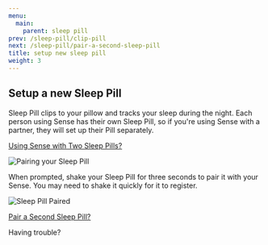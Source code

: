 ```yaml
---
menu:
  main:
    parent: sleep pill
prev: /sleep-pill/clip-pill
next: /sleep-pill/pair-a-second-sleep-pill
title: setup new sleep pill
weight: 3
---
```


## Setup a new Sleep Pill

Sleep Pill clips to your pillow and tracks your sleep during the night. Each person using Sense has their own Sleep Pill, so if you're using Sense with a partner, they will set up their Pill separately. 

[Using Sense with Two Sleep Pills?](http://staging-user.hello.is/sleep-pill/pair-a-second-sleep-pill/)

![Pairing your Sleep Pill](/img/pairing-pill-spinner.png)

When prompted, shake your Sleep Pill for three seconds to pair it with your Sense. You may need to shake it quickly for it to register.

![Sleep Pill Paired](/img/pill-paired.png)

[Pair a Second Sleep Pill?](http://staging-user.hello.is/sleep-pill/pair-a-second-sleep-pill/)


Having trouble?


